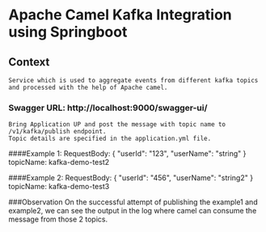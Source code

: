 # Apache Camel Kafka Integration using Springboot

## Context
    Service which is used to aggregate events from different kafka topics and processed with the help of Apache camel.

### Swagger URL: http://localhost:9000/swagger-ui/
    Bring Application UP and post the message with topic name to /v1/kafka/publish endpoint.
    Topic details are specified in the application.yml file.

####Example 1:
RequestBody: 
{
  "userId": "123",
  "userName": "string"
}
topicName: kafka-demo-test2
    
####Example 2:
RequestBody: 
{
  "userId": "456",
  "userName": "string2"
}
topicName: kafka-demo-test3

###Observation
On the successful attempt of publishing the example1 and example2, we can see the output in the log where camel can consume the message from those 2 topics.
